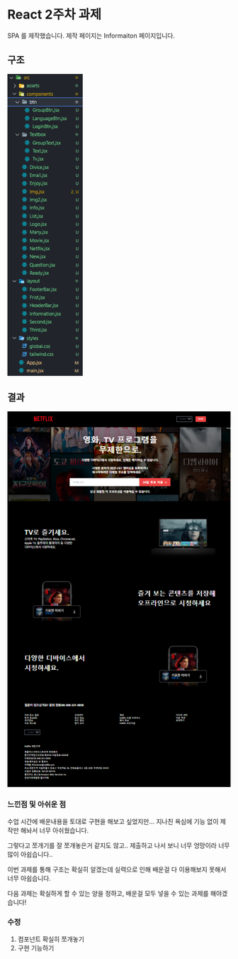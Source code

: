 # React 2주차 과제

SPA 를 제작했습니다.
제작 페이지는 Informaiton 페이지입니다.

## 구조

<img src="./src/assets/tree.PNG">

## 결과

<img src="./src/assets/result.PNG">

### 느낀점 및 아쉬운 점

수업 시간에 배운내용을 토대로 구현을 해보고 싶었지만... 지나친 욕심에 기능 없이 제작만 해놔서 너무 아쉬웠습니다.

그렇다고 쪼개기를 잘 쪼개놓은거 같지도 않고..
제출하고 나서 보니 너무 엉망이라 너무 많이 아쉽습니다..

이번 과제를 통해 구조는 확실히 알겠는데 실력으로 인해 배운걸 다 이용해보지 못해서 너무 아쉽습니다.

다음 과제는 확실하게 할 수 있는 양을 정하고, 배운걸 모두 넣을 수 있는 과제를 해야겠습니다!

### 수정

1. 컴포넌트 확실히 쪼개놓기
2. 구현 기능하기
